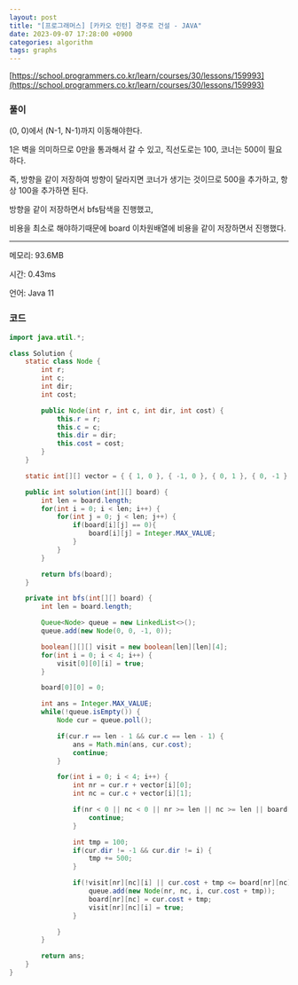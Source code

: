 ```yaml
---
layout: post
title: "[프로그래머스] [카카오 인턴] 경주로 건설 - JAVA"
date: 2023-09-07 17:28:00 +0900
categories: algorithm
tags: graphs
---
```


[https://school.programmers.co.kr/learn/courses/30/lessons/159993](https://school.programmers.co.kr/learn/courses/30/lessons/159993)

### 풀이

(0, 0)에서 (N-1, N-1)까지 이동해야한다.

1은 벽을 의미하므로 0만을 통과해서 갈 수 있고, 직선도로는 100, 코너는 500이 필요하다.

즉, 방향을 같이 저장하여 방향이 달라지면 코너가 생기는 것이므로 500을 추가하고, 항상 100을 추가하면 된다.

방향을 같이 저장하면서 bfs탐색을 진행했고,

비용을 최소로 해야하기때문에 board 이차원배열에 비용을 같이 저장하면서 진행했다.

---

메모리: 93.6MB

시간: 0.43ms

언어: Java 11

### 코드

```java
import java.util.*;

class Solution {
    static class Node {
        int r;
        int c;
        int dir;
        int cost;

        public Node(int r, int c, int dir, int cost) {
            this.r = r;
            this.c = c;
            this.dir = dir;
            this.cost = cost;
        }
    }

    static int[][] vector = { { 1, 0 }, { -1, 0 }, { 0, 1 }, { 0, -1 } };

    public int solution(int[][] board) {
        int len = board.length;
        for(int i = 0; i < len; i++) {
            for(int j = 0; j < len; j++) {
                if(board[i][j] == 0){
                    board[i][j] = Integer.MAX_VALUE;
                }
            }
        }

        return bfs(board);
    }

    private int bfs(int[][] board) {
        int len = board.length;

        Queue<Node> queue = new LinkedList<>();
        queue.add(new Node(0, 0, -1, 0));

        boolean[][][] visit = new boolean[len][len][4];
        for(int i = 0; i < 4; i++) {
            visit[0][0][i] = true;
        }

        board[0][0] = 0;

        int ans = Integer.MAX_VALUE;
        while(!queue.isEmpty()) {
            Node cur = queue.poll();

            if(cur.r == len - 1 && cur.c == len - 1) {
                ans = Math.min(ans, cur.cost);
                continue;
            }

            for(int i = 0; i < 4; i++) {
                int nr = cur.r + vector[i][0];
                int nc = cur.c + vector[i][1];

                if(nr < 0 || nc < 0 || nr >= len || nc >= len || board[nr][nc] == 1) {
                    continue;
                }

                int tmp = 100;
                if(cur.dir != -1 && cur.dir != i) {
                    tmp += 500;
                }

                if(!visit[nr][nc][i] || cur.cost + tmp <= board[nr][nc]) {
                    queue.add(new Node(nr, nc, i, cur.cost + tmp));
                    board[nr][nc] = cur.cost + tmp;
                    visit[nr][nc][i] = true;
                }

            }
        }

        return ans;
    }
}
```
